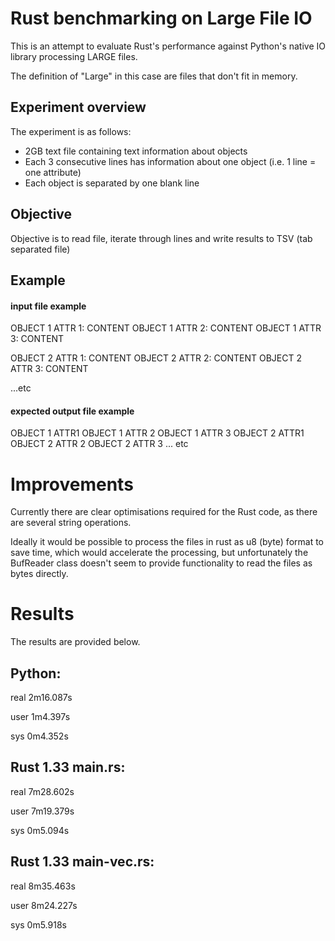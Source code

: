 # Rust benchmarking on Large File IO

This is an attempt to evaluate Rust's performance against Python's native IO library processing LARGE files.

The definition of "Large" in this case are files that don't fit in memory.

## Experiment overview

The experiment is as follows:

* 2GB text file containing text information about objects
* Each 3 consecutive lines has information about one object (i.e. 1 line = one attribute)
* Each object is separated by one blank line

## Objective

Objective is to read file, iterate through lines and write results to TSV (tab separated file)

## Example

#### input file example

OBJECT 1 ATTR 1: CONTENT
OBJECT 1 ATTR 2: CONTENT
OBJECT 1 ATTR 3: CONTENT

OBJECT 2 ATTR 1: CONTENT
OBJECT 2 ATTR 2: CONTENT
OBJECT 2 ATTR 3: CONTENT

...etc

#### expected output file example

OBJECT 1 ATTR1	OBJECT 1 ATTR 2	OBJECT 1 ATTR 3
OBJECT 2 ATTR1	OBJECT 2 ATTR 2	OBJECT 2 ATTR 3
... etc


# Improvements

Currently there are clear optimisations required for the Rust code, as there are several string operations.

Ideally it would be possible to process the files in rust as u8 (byte) format to save time, which would accelerate the processing, but unfortunately the BufReader class doesn't seem to provide functionality to read the files as bytes directly.

# Results

The results are provided below.
 

## Python:

real    2m16.087s

user    1m4.397s

sys     0m4.352s


## Rust 1.33 main.rs:

real    7m28.602s

user    7m19.379s

sys     0m5.094s


## Rust 1.33 main-vec.rs:

real    8m35.463s                                                                                        

user    8m24.227s                                                                                        

sys     0m5.918s

